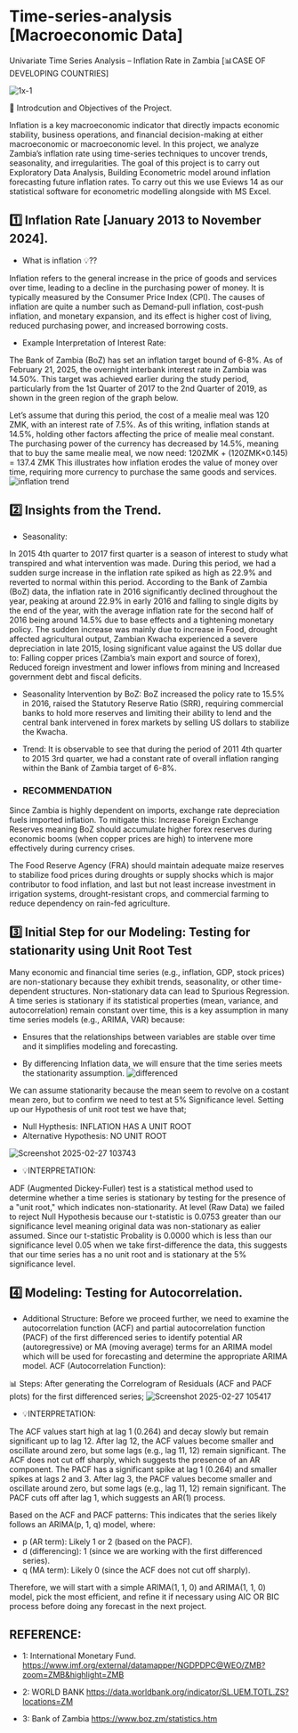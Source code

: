 # Time-series-analysis [Macroeconomic Data]
Univariate Time Series Analysis – Inflation Rate in Zambia [📊CASE OF DEVELOPING COUNTRIES]


![1x-1](https://github.com/user-attachments/assets/8edbcbf2-bc76-409f-8c85-36de7f2c9f71)



📌 Introdcution and Objectives of the Project.

Inflation is a key macroeconomic indicator that directly impacts economic stability, business operations, and financial decision-making at either macroeconomic or macroeconomic level. In this project, we analyze Zambia’s inflation rate using time-series techniques to uncover trends, seasonality, and irregularities. The goal of this project is to carry out Exploratory Data Analysis, Building Econometric model around inflation forecasting future inflation rates. To carry out this we use Eviews 14 as our statistical software for econometric modelling alongside with MS Excel.

## 1️⃣ Inflation Rate [January 2013 to November 2024].

- What is inflation 💡??

Inflation refers to the general increase in the price of goods and services over time, leading to a decline in the purchasing power of money. It is typically measured by the Consumer Price Index (CPI). The causes of inflation are quite a number such as Demand-pull inflation, cost-push inflation, and monetary expansion, and its effect is higher cost of living, reduced purchasing power, and increased borrowing costs.
  
- Example Interpretation of Interest Rate:

The Bank of Zambia (BoZ) has set an inflation target bound of 6-8%. As of February 21, 2025, the overnight interbank interest rate in Zambia was 14.50%. This target was achieved earlier during the study period, particularly from the 1st Quarter of 2017 to the 2nd Quarter of 2019, as shown in the green region of the graph below.

Let’s assume that during this period, the cost of a mealie meal was 120 ZMK, with an interest rate of 7.5%. As of this writing, inflation stands at 14.5%, holding other factors affecting the price of mealie meal constant. The purchasing power of the currency has decreased by 14.5%, meaning that to buy the same mealie meal, we now need: 120ZMK + (120ZMK×0.145) = 137.4 ZMK
This illustrates how inflation erodes the value of money over time, requiring more currency to purchase the same goods and services.
![inflation trend](https://github.com/user-attachments/assets/cd972a7b-0ecc-4add-8a5d-65d40e4b3658)


## 2️⃣ Insights from the Trend.

- Seasonality:

In 2015 4th quarter to 2017 first quarter is a season of interest to study what transpired and what intervention was made. During this period, we had a sudden surge increase in the inflation rate spiked as high as 22.9% and reverted to normal within this period. According to the Bank of Zambia (BoZ) data, the inflation rate in 2016 significantly declined throughout the year, peaking at around 22.9% in early 2016 and falling to single digits by the end of the year, with the average inflation rate for the second half of 2016 being around 14.5% due to base effects and a tightening monetary policy. The sudden increase was mainly due to increase in Food, drought affected agricultural output, Zambian Kwacha experienced a severe depreciation in late 2015, losing significant value against the US dollar due to:
Falling copper prices (Zambia’s main export and source of forex), Reduced foreign investment and lower inflows from mining and Increased government debt and fiscal deficits.

- Seasonality Intervention by BoZ: BoZ increased the policy rate to 15.5% in 2016, raised the Statutory Reserve Ratio (SRR), requiring commercial banks to hold more reserves and limiting their ability to lend and the central bank intervened in forex markets by selling US dollars to stabilize the Kwacha.

- Trend:  It is observable to see that during the period of 2011 4th quarter to 2015 3rd quarter, we had a constant rate of overall inflation ranging within the Bank of Zambia target of 6-8%.
  
- ### RECOMMENDATION
Since Zambia is highly dependent on imports, exchange rate depreciation fuels imported inflation. To mitigate this: Increase Foreign Exchange Reserves meaning BoZ should accumulate higher forex reserves during economic booms (when copper prices are high) to intervene more effectively during currency crises.

The Food Reserve Agency (FRA) should maintain adequate maize reserves to stabilize food prices during droughts or supply shocks which is major contributor to food inflation, and last but not least increase investment in irrigation systems, drought-resistant crops, and commercial farming to reduce dependency on rain-fed agriculture.

## 3️⃣ Initial Step for our Modeling: Testing for stationarity using Unit Root Test
Many economic and financial time series (e.g., inflation, GDP, stock prices) are non-stationary because they exhibit trends, seasonality, or other time-dependent structures. Non-stationary data can lead to
Spurious Regression. A time series is stationary if its statistical properties (mean, variance, and autocorrelation) remain constant over time, this is a key assumption in many time series models (e.g., ARIMA, VAR) because:
- Ensures that the relationships between variables are stable over time and it simplifies modeling and forecasting.
  
- By differencing Inflation data, we will ensure that the time series meets the stationarity assumption.
  ![differenced](https://github.com/user-attachments/assets/72e8596c-9e59-4131-9e79-532d8b1b45f9)


We can assume stationarity because the mean seem to revolve on a costant mean zero, but to confirm we need to test at 5% Significance level. Setting up our Hypothesis of unit root test we have that;
- Null Hypthesis: INFLATION HAS A UNIT ROOT
- Alternative Hypothesis: NO UNIT ROOT
  
![Screenshot 2025-02-27 103743](https://github.com/user-attachments/assets/4c44256b-73a2-43b7-b9ba-9e7e3afdb834)

- 💡INTERPRETATION:

ADF (Augmented Dickey-Fuller) test is a statistical method used to determine whether a time series is stationary by testing for the presence of a "unit root," which indicates non-stationarity. At level (Raw Data) we failed to reject  Null Hypothesis because our t-statistic is 0.0753 greater than our significance level meaning original data was non-stationary as ealier assumed. Since our t-statistic Probality is 0.0000 which is less than our significance level 0.05 when we take first-difference the data, this suggests that our time series has a no unit root and is stationary at the 5% significance level.

## 4️⃣ Modeling: Testing for Autocorrelation.

- Additional Structure: Before  we proceed further, we need to examine the autocorrelation function (ACF) and partial autocorrelation function (PACF) of the first differenced series to identify potential AR (autoregressive) or MA (moving average) terms for an ARIMA model which will be used for forecasting and determine the appropriate ARIMA model.
ACF (Autocorrelation Function):

📊 Steps: After generating the Correlogram of Residuals (ACF and PACF plots) for the first differenced series;
![Screenshot 2025-02-27 105417](https://github.com/user-attachments/assets/5dad2116-851e-46ed-a8eb-a6cd6f113348)

- 💡INTERPRETATION:

The ACF values start high at lag 1 (0.264) and decay slowly but remain significant up to lag 12. After lag 12, the ACF values become smaller and oscillate around zero, but some lags (e.g., lag 11, 12) remain significant. The ACF does not cut off sharply, which suggests the presence of an AR component. The PACF has a significant spike at lag 1 (0.264) and smaller spikes at lags 2 and 3. After lag 3, the PACF values become smaller and oscillate around zero, but some lags (e.g., lag 11, 12) remain significant. The PACF cuts off after lag 1, which suggests an AR(1) process.

Based on the ACF and PACF patterns: This indicates that the series likely follows an ARIMA(p, 1, q) model, where:

- p (AR term): Likely 1 or 2 (based on the PACF).
- d (differencing): 1 (since we are working with the first differenced series).
- q (MA term): Likely 0 (since the ACF does not cut off sharply).

Therefore, we will start with a simple ARIMA(1, 1, 0) and ARIMA(1, 1, 0) model, pick the most efficient, and refine it if necessary using AIC OR BIC process before doing any forecast in the next project.

## REFERENCE:

- 1: International Monetary Fund.
https://www.imf.org/external/datamapper/NGDPDPC@WEO/ZMB?zoom=ZMB&highlight=ZMB

- 2: WORLD BANK
https://data.worldbank.org/indicator/SL.UEM.TOTL.ZS?locations=ZM

- 3: Bank of Zambia
https://www.boz.zm/statistics.htm


